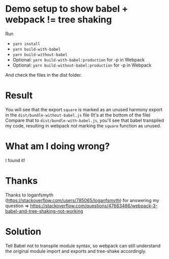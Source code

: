 # Demo setup to show babel + webpack != tree shaking

Run

- `yarn install`
- `yarn build-with-babel`
- `yarn build-without-babel`
- Optional: `yarn build-with-babel:production` for -p in Webpack
- Optional: `yarn build-without-babel:production` for -p in Webpack


And check the files in the dist folder.

# Result

You will see that the export `square` is marked as an unused harmony export in the `dist/bundle-without-babel.js` file (It's at the bottom of the file)
Compare that to `dist/bundle-with-babel.js`, you'll see that babel transpiled my code, resulting in webpack not marking the `square` function as unused.

# What am I doing wrong?

I found it!

# Thanks

Thanks to loganfsmyth (https://stackoverflow.com/users/785065/loganfsmyth) for answering my question => https://stackoverflow.com/questions/47663486/webpack-3-babel-and-tree-shaking-not-working

# Solution

Tell Babel not to transpile module syntax, so webpack can still understand the original module import and exports and tree-shake accordingly.
